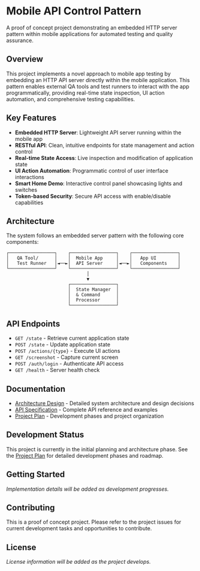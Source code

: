 # Mobile API Control Pattern

A proof of concept project demonstrating an embedded HTTP server pattern within mobile applications for automated testing and quality assurance.

## Overview

This project implements a novel approach to mobile app testing by embedding an HTTP API server directly within the mobile application. This pattern enables external QA tools and test runners to interact with the app programmatically, providing real-time state inspection, UI action automation, and comprehensive testing capabilities.

## Key Features

- **Embedded HTTP Server**: Lightweight API server running within the mobile app
- **RESTful API**: Clean, intuitive endpoints for state management and action control
- **Real-time State Access**: Live inspection and modification of application state
- **UI Action Automation**: Programmatic control of user interface interactions
- **Smart Home Demo**: Interactive control panel showcasing lights and switches
- **Token-based Security**: Secure API access with enable/disable capabilities

## Architecture

The system follows an embedded server pattern with the following core components:

```
┌─────────────────┐    ┌─────────────────┐    ┌─────────────────┐
│   QA Tool/      │    │  Mobile App     │    │   App UI        │
│   Test Runner   │◄──►│  API Server     │◄──►│   Components    │
└─────────────────┘    └─────────────────┘    └─────────────────┘
                              │
                              ▼
                       ┌─────────────────┐
                       │  State Manager  │
                       │  & Command      │
                       │  Processor      │
                       └─────────────────┘
```

## API Endpoints

- `GET /state` - Retrieve current application state
- `POST /state` - Update application state
- `POST /actions/{type}` - Execute UI actions
- `GET /screenshot` - Capture current screen
- `POST /auth/login` - Authenticate API access
- `GET /health` - Server health check

## Documentation

- [Architecture Design](ARCHITECTURE.md) - Detailed system architecture and design decisions
- [API Specification](API.md) - Complete API reference and examples
- [Project Plan](PROJECT_PLAN.md) - Development phases and project organization

## Development Status

This project is currently in the initial planning and architecture phase. See the [Project Plan](PROJECT_PLAN.md) for detailed development phases and roadmap.

## Getting Started

*Implementation details will be added as development progresses.*

## Contributing

This is a proof of concept project. Please refer to the project issues for current development tasks and opportunities to contribute.

## License

*License information will be added as the project develops.*